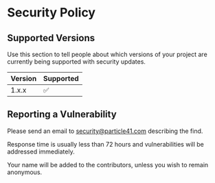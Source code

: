 # Security Policy

## Supported Versions

Use this section to tell people about which versions of your project are
currently being supported with security updates.

| Version | Supported          |
| ------- | ------------------ |
| 1.x.x   | :white_check_mark: |

## Reporting a Vulnerability

Please send an email to
[security@particle41.com](mailto:security@particle41.com) describing the find.

Response time is usually less than 72 hours and vulnerabilities will be
addressed immediately.

Your name will be added to the contributors, unless you wish to remain
anonymous.
